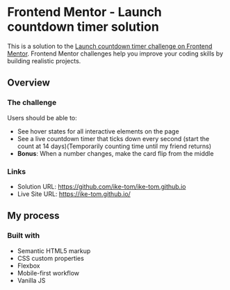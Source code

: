 # Frontend Mentor - Launch countdown timer solution

This is a solution to the [Launch countdown timer challenge on Frontend Mentor](https://www.frontendmentor.io/challenges/launch-countdown-timer-N0XkGfyz-). Frontend Mentor challenges help you improve your coding skills by building realistic projects. 

## Overview

### The challenge

Users should be able to:

- See hover states for all interactive elements on the page
- See a live countdown timer that ticks down every second (start the count at 14 days)(Temporarily counting time until my friend returns)
- **Bonus**: When a number changes, make the card flip from the middle

### Links

- Solution URL: https://github.com/ike-tom/ike-tom.github.io
- Live Site URL: https://ike-tom.github.io/

## My process

### Built with

- Semantic HTML5 markup
- CSS custom properties
- Flexbox
- Mobile-first workflow
- Vanilla JS
